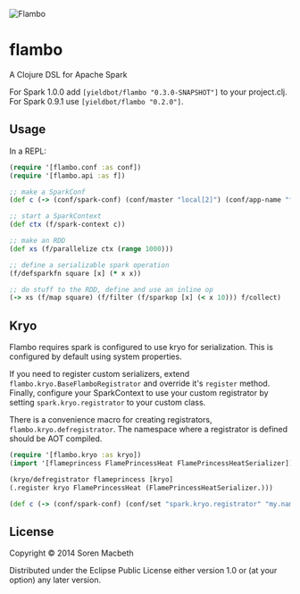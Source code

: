 ![Flambo](http://static1.wikia.nocookie.net/__cb20120216165717/adventuretimewithfinnandjake/images/e/ee/Flambos_fire_magic.jpg)

# flambo

A Clojure DSL for Apache Spark

For Spark 1.0.0 add `[yieldbot/flambo "0.3.0-SNAPSHOT"]` to your project.clj.
For Spark 0.9.1 use `[yieldbot/flambo "0.2.0"]`.

## Usage

In a REPL:

```clojure
(require '[flambo.conf :as conf])
(require '[flambo.api :as f])

;; make a SparkConf
(def c (-> (conf/spark-conf) (conf/master "local[2]") (conf/app-name "flambo")))

;; start a SparkContext
(def ctx (f/spark-context c))

;; make an RDD
(def xs (f/parallelize ctx (range 1000)))

;; define a serializable spark operation
(f/defsparkfn square [x] (* x x))

;; do stuff to the RDD, define and use an inline op
(-> xs (f/map square) (f/filter (f/sparkop [x] (< x 10))) f/collect)
```

## Kryo

Flambo requires spark is configured to use kryo for serialization. This is configured by default using system properties.

If you need to register custom serializers, extend `flambo.kryo.BaseFlamboRegistrator` and override it's `register` method. Finally, configure your SparkContext to use your custom registrator by setting `spark.kryo.registrator` to your custom class.

There is a convenience macro for creating registrators, `flambo.kryo.defregistrator`. The namespace where a registrator is defined should be AOT compiled.

```clojure
(require '[flambo.kryo :as kryo])
(import '[flameprincess FlamePrincessHeat FlamePrincessHeatSerializer])

(kryo/defregistrator flameprincess [kryo]
(.register kryo FlamePrincessHeat (FlamePrincessHeatSerializer.)))

(def c (-> (conf/spark-conf) (conf/set "spark.kryo.registrator" "my.namespace.registrator.flameprincess")
```

## License

Copyright © 2014 Soren Macbeth

Distributed under the Eclipse Public License either version 1.0 or (at
your option) any later version.
